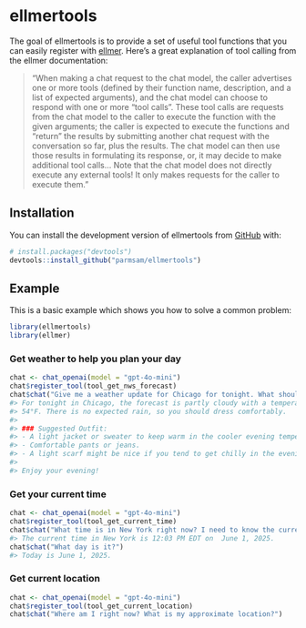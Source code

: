 
<!-- README.md is generated from README.Rmd. Please edit that file -->

# ellmertools

<!-- badges: start -->
<!-- badges: end -->

The goal of ellmertools is to provide a set of useful tool functions
that you can easily register with
[ellmer](https://ellmer.tidyverse.org/). Here’s a great explanation of
tool calling from the ellmer documentation:

> “When making a chat request to the chat model, the caller advertises
> one or more tools (defined by their function name, description, and a
> list of expected arguments), and the chat model can choose to respond
> with one or more “tool calls”. These tool calls are requests from the
> chat model to the caller to execute the function with the given
> arguments; the caller is expected to execute the functions and
> “return” the results by submitting another chat request with the
> conversation so far, plus the results. The chat model can then use
> those results in formulating its response, or, it may decide to make
> additional tool calls… Note that the chat model does not directly
> execute any external tools! It only makes requests for the caller to
> execute them.”

## Installation

You can install the development version of ellmertools from
[GitHub](https://github.com/) with:

``` r
# install.packages("devtools")
devtools::install_github("parmsam/ellmertools")
```

## Example

This is a basic example which shows you how to solve a common problem:

``` r
library(ellmertools)
library(ellmer)
```

### Get weather to help you plan your day

``` r
chat <- chat_openai(model = "gpt-4o-mini")
chat$register_tool(tool_get_nws_forecast)
chat$chat("Give me a weather update for Chicago for tonight. What should I wear?")
#> For tonight in Chicago, the forecast is partly cloudy with a temperature around 
#> 54°F. There is no expected rain, so you should dress comfortably.
#> 
#> ### Suggested Outfit:
#> - A light jacket or sweater to keep warm in the cooler evening temperatures.
#> - Comfortable pants or jeans.
#> - A light scarf might be nice if you tend to get chilly in the evening. 
#> 
#> Enjoy your evening!
```

### Get your current time

``` r
chat <- chat_openai(model = "gpt-4o-mini")
chat$register_tool(tool_get_current_time)
chat$chat("What time is in New York right now? I need to know the current time.")
#> The current time in New York is 12:03 PM EDT on  June 1, 2025.
chat$chat("What day is it?")
#> Today is June 1, 2025.
```

### Get current location

``` r
chat <- chat_openai(model = "gpt-4o-mini")
chat$register_tool(tool_get_current_location)
chat$chat("Where am I right now? What is my approximate location?")
```
